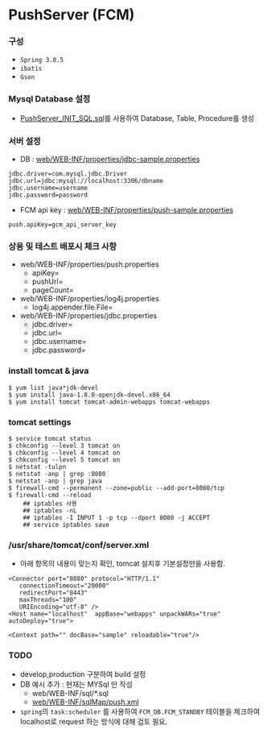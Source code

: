 # PushServer (FCM)


### 구성
- `Spring 3.0.5`
- `ibatis`
- `Gson`


### Mysql Database 설정
- [PushServer_INIT_SQL.sql](https://github.com/sung-gue/PushServer/blob/master/web/WEB-INF/sql/PushServer_INIT_SQL.sql)를 사용하여 Database, Table, Procedure를 생성


### 서버 설정
- DB : [web/WEB-INF/properties/jdbc-sample.properties](https://github.com/sung-gue/PushServer/blob/master/web/WEB-INF/properties/jdbc-sample.properties)
```
jdbc.driver=com.mysql.jdbc.Driver
jdbc.url=jdbc:mysql://localhost:3306/dbname
jdbc.username=username
jdbc.password=password
```

- FCM api key : [web/WEB-INF/properties/push-sample.properties](https://github.com/sung-gue/PushServer/blob/master/web/WEB-INF/properties/push-sample.properties)
```
push.apiKey=gcm_api_server_key
```

### 상용 및 테스트 배포시 체크 사항
- web/WEB-INF/properties/push.properties
    - apiKey=
    - pushUrl=
    - pageCount=
- web/WEB-INF/properties/log4j.properties
    - log4j.appender.file.File=
- web/WEB-INF/properties/jdbc.properties
    - jdbc.driver=
    - jdbc.url=
    - jdbc.username=
    - jdbc.password=


### install tomcat & java
```
$ yum list java*jdk-devel
$ yum install java-1.8.0-openjdk-devel.x86_64
$ yum install tomcat tomcat-admin-webapps tomcat-webapps
```

### tomcat settings
```
$ service tomcat status
$ chkconfig --level 3 tomcat on
$ chkconfig --level 4 tomcat on
$ chkconfig --level 5 tomcat on
$ netstat -tulpn
$ netstat -anp | grep :8080
$ netstat -anp | grep java
$ firewall-cmd --permanent --zone=public --add-port=8080/tcp
$ firewall-cmd --reload
    ## iptables 사용
    ## iptables -nL
    ## iptables -I INPUT 1 -p tcp --dport 8080 -j ACCEPT
    ## service iptables save

```

### /usr/share/tomcat/conf/server.xml
- 아래 항목의 내용이 맞는지 확인, tomcat 설치후 기본설정만을 사용함.
```
<Connector port="8080" protocol="HTTP/1.1"
   connectionTimeout="20000"
   redirectPort="8443"
   maxThreads="100"
   URIEncoding="utf-8" />
<Host name="localhost"  appBase="webapps" unpackWARs="true" autoDeploy="true">

<Context path="" docBase="sample" reloadable="true"/>
```


### TODO
- develop,production 구분하여 build 설정
- DB 예시 추가 : 현재는 MYSql 만 작성
    - web/WEB-INF/sql/*.sql
    - [web/WEB-INF/sqlMap/push.xml](https://github.com/sung-gue/PushServer/blob/master/web/WEB-INF/sqlMap/push.xml)
- `spring`의 `task:scheduler` 를 사용하여 `FCM_DB.FCM_STANDBY` 테이블을 체크하여 localhost로 request 하는 방식에 대해 검토 필요.

